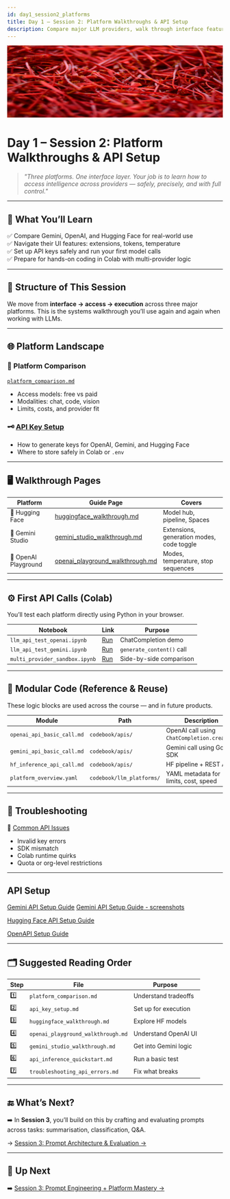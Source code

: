 ```yaml
---
id: day1_session2_platforms
title: Day 1 – Session 2: Platform Walkthroughs & API Setup
description: Compare major LLM providers, walk through interface features, and launch your first model calls with real APIs
---
```

![fig_day1_header](../shared_assets/visuals/images/fig_day1_session2_header.png)


# Day 1 – Session 2: Platform Walkthroughs & API Setup

> _"Three platforms. One interface layer. Your job is to learn how to access intelligence across providers — safely, precisely, and with full control."_  

---

## 🎯 What You’ll Learn

✅ Compare Gemini, OpenAI, and Hugging Face for real-world use  
✅ Navigate their UI features: extensions, tokens, temperature  
✅ Set up API keys safely and run your first model calls  
✅ Prepare for hands-on coding in Colab with multi-provider logic  

---

## 🧭 Structure of This Session

We move from **interface → access → execution** across three major platforms. This is the systems walkthrough you’ll use again and again when working with LLMs.

---

## 🌐 Platform Landscape

### 🧩 Platform Comparison
[`platform_comparison.md`](../docs/day1/platform_comparison.md)

- Access models: free vs paid
- Modalities: chat, code, vision
- Limits, costs, and provider fit

### 🗝️ [API Key Setup](day1/api_key_setup.md)
- How to generate keys for OpenAI, Gemini, and Hugging Face
- Where to store safely in Colab or `.env`

---

## 🖥 Walkthrough Pages

| Platform | Guide Page | Covers |
|----------|------------|--------|
| 🤗 Hugging Face | [huggingface_walkthrough.md](day1/huggingface_walkthrough.md) | Model hub, pipeline, Spaces |
| 🧠 Gemini Studio | [gemini_studio_walkthrough.md](day1/gemini_studio_walkthrough.md) | Extensions, generation modes, code toggle |
| 🔐 OpenAI Playground | [openai_playground_walkthrough.md](day1/openai_playground_walkthrough.md) | Modes, temperature, stop sequences |

---

## ⚙️ First API Calls (Colab)

You’ll test each platform directly using Python in your browser.

| Notebook | Link | Purpose |
|----------|------|---------|
| `llm_api_test_openai.ipynb` | [Run](https://colab.research.google.com/github/MariaAise/test/blob/main/llm_api_test_openai.ipynb) | ChatCompletion demo |
| `llm_api_test_gemini.ipynb` | [Run](https://colab.research.google.com/github/MariaAise/test/blob/main/llm_api_test_gemini.ipynb) | `generate_content()` call |
| `multi_provider_sandbox.ipynb` | [Run](https://colab.research.google.com/github/MariaAise/test/blob/main/multi_provider_sandbox.ipynb) | Side-by-side comparison |



---

## 🔁 Modular Code (Reference & Reuse)

These logic blocks are used across the course — and in future products.

| Module | Path | Description |
|--------|------|-------------|
| `openai_api_basic_call.md` | `codebook/apis/` | OpenAI call using `ChatCompletion.create()` |
| `gemini_api_basic_call.md` | `codebook/apis/` | Gemini call using Google SDK |
| `hf_inference_api_call.md` | `codebook/apis/` | HF pipeline + REST API |
| `platform_overview.yaml` | `codebook/llm_platforms/` | YAML metadata for limits, cost, speed |

---

## 🚧 Troubleshooting

📄 [Common API Issues](../../codebook/day1_platforms/troubleshooting_api_errors.md)  
- Invalid key errors  
- SDK mismatch  
- Colab runtime quirks  
- Quota or org-level restrictions

---

## API Setup

[Gemini API Setup Guide](Gemini_API_Setup_Guide.md)
[Gemini API Setup Guide - screenshots](using_gemini_api_colab.md)

[Hugging Face API Setup Guide](huggingface_api_setup_colab.md)


[OpenAPI Setup Guide](openai_api_setup_colab.md)

---

## 🗂 Suggested Reading Order

| Step | File | Purpose |
|------|------|---------|
| 1️⃣ | `platform_comparison.md` | Understand tradeoffs |
| 2️⃣ | `api_key_setup.md` | Set up for execution |
| 3️⃣ | `huggingface_walkthrough.md` | Explore HF models |
| 4️⃣ | `openai_playground_walkthrough.md` | Understand OpenAI UI |
| 5️⃣ | `gemini_studio_walkthrough.md` | Get into Gemini logic |
| 6️⃣ | `api_inference_quickstart.md` | Run a basic test |
| 7️⃣ | `troubleshooting_api_errors.md` | Fix what breaks |

---

## 🔚 What’s Next?

➡️ In **Session 3**, you’ll build on this by crafting and evaluating prompts across tasks: summarisation, classification, Q&A.

→ [Session 3: Prompt Architecture & Evaluation →](../day1_session3_prompt_architecture.md)

---

## 🔭 Up Next

➡️ [Session 3: Prompt Engineering + Platform Mastery →](day1s3_schedule.md)